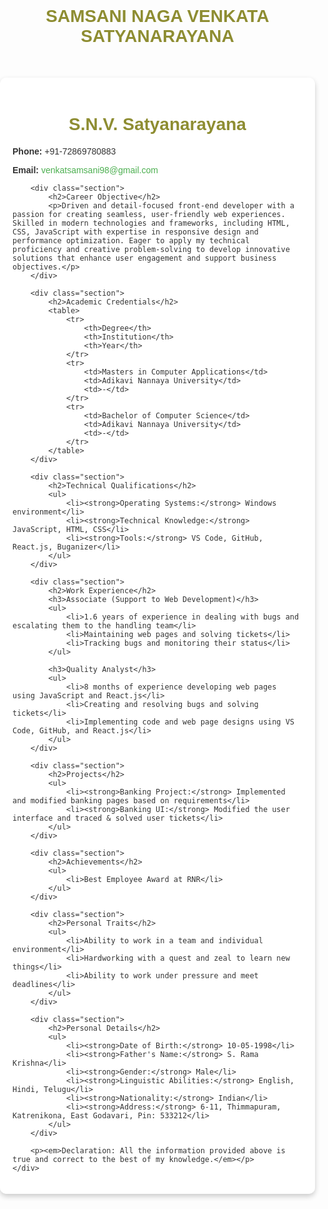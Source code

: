 # SAMSANI NAGA VENKATA SATYANARAYANA
<!DOCTYPE html>
<html lang="en">
<head>
    <meta charset="UTF-8">
    <meta name="viewport" content="width=device-width, initial-scale=1.0">
    <title>Resume - S.N.V. Satyanarayana</title>
    <style>
        body {
            font-family: Arial, sans-serif;
            margin: 0;
            padding: 0;
            color: #333;
            background: url('https://via.placeholder.com/1920x1080') no-repeat center center fixed;
            background-size: cover;
        }
        .container {
            max-width: 900px;
            margin: 50px auto;
            padding: 20px;
            background: rgba(255, 255, 255, 0.9);
            border-radius: 10px;
            box-shadow: 0 4px 8px rgba(0, 0, 0, 0.2);
        }
        h1 {
            text-align: center;
            color:rgb(142, 141, 50);
        }
        h2 {
            color: #333;
            border-bottom: 2px solidrgb(119, 113, 136);
            padding-bottom: 5px;
        }
        table {
            width: 100%;
            border-collapse: collapse;
            margin: 20px 0;
        }
        table, th, td {
            border: 1px solid #ddd;
        }
        th, td {
            padding: 8px;
            text-align: left;
        }
        th {
            background-color: #f2f2f2;
        }
        ul {
            list-style: none;
            padding: 0;
        }
        ul li {
            margin-bottom: 10px;
        }
        a {
            color: #4CAF50;
            text-decoration: none;
        }
        a:hover {
            text-decoration: underline;
        }
        .section {
            margin-bottom: 30px;
        }
    </style>
</head>
<body>
    <div class="container">
        <h1>S.N.V. Satyanarayana</h1>
        <p><strong>Phone:</strong> +91-72869780883</p>
        <p><strong>Email:</strong> <a href="mailto:venkatsamsani98@gmail.com">venkatsamsani98@gmail.com</a></p>

        <div class="section">
            <h2>Career Objective</h2>
            <p>Driven and detail-focused front-end developer with a passion for creating seamless, user-friendly web experiences. Skilled in modern technologies and frameworks, including HTML, CSS, JavaScript with expertise in responsive design and performance optimization. Eager to apply my technical proficiency and creative problem-solving to develop innovative solutions that enhance user engagement and support business objectives.</p>
        </div>

        <div class="section">
            <h2>Academic Credentials</h2>
            <table>
                <tr>
                    <th>Degree</th>
                    <th>Institution</th>
                    <th>Year</th>
                </tr>
                <tr>
                    <td>Masters in Computer Applications</td>
                    <td>Adikavi Nannaya University</td>
                    <td>-</td>
                </tr>
                <tr>
                    <td>Bachelor of Computer Science</td>
                    <td>Adikavi Nannaya University</td>
                    <td>-</td>
                </tr>
            </table>
        </div>

        <div class="section">
            <h2>Technical Qualifications</h2>
            <ul>
                <li><strong>Operating Systems:</strong> Windows environment</li>
                <li><strong>Technical Knowledge:</strong> JavaScript, HTML, CSS</li>
                <li><strong>Tools:</strong> VS Code, GitHub, React.js, Buganizer</li>
            </ul>
        </div>

        <div class="section">
            <h2>Work Experience</h2>
            <h3>Associate (Support to Web Development)</h3>
            <ul>
                <li>1.6 years of experience in dealing with bugs and escalating them to the handling team</li>
                <li>Maintaining web pages and solving tickets</li>
                <li>Tracking bugs and monitoring their status</li>
            </ul>

            <h3>Quality Analyst</h3>
            <ul>
                <li>8 months of experience developing web pages using JavaScript and React.js</li>
                <li>Creating and resolving bugs and solving tickets</li>
                <li>Implementing code and web page designs using VS Code, GitHub, and React.js</li>
            </ul>
        </div>

        <div class="section">
            <h2>Projects</h2>
            <ul>
                <li><strong>Banking Project:</strong> Implemented and modified banking pages based on requirements</li>
                <li><strong>Banking UI:</strong> Modified the user interface and traced & solved user tickets</li>
            </ul>
        </div>

        <div class="section">
            <h2>Achievements</h2>
            <ul>
                <li>Best Employee Award at RNR</li>
            </ul>
        </div>

        <div class="section">
            <h2>Personal Traits</h2>
            <ul>
                <li>Ability to work in a team and individual environment</li>
                <li>Hardworking with a quest and zeal to learn new things</li>
                <li>Ability to work under pressure and meet deadlines</li>
            </ul>
        </div>

        <div class="section">
            <h2>Personal Details</h2>
            <ul>
                <li><strong>Date of Birth:</strong> 10-05-1998</li>
                <li><strong>Father's Name:</strong> S. Rama Krishna</li>
                <li><strong>Gender:</strong> Male</li>
                <li><strong>Linguistic Abilities:</strong> English, Hindi, Telugu</li>
                <li><strong>Nationality:</strong> Indian</li>
                <li><strong>Address:</strong> 6-11, Thimmapuram, Katrenikona, East Godavari, Pin: 533212</li>
            </ul>
        </div>

        <p><em>Declaration: All the information provided above is true and correct to the best of my knowledge.</em></p>
    </div>
</body>
</html>
